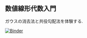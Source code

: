 ## 数値線形代数入門
ガウスの消去法と共役勾配法を体験する.

[![Binder](https://mybinder.org/badge_logo.svg)](https://mybinder.org/v2/gh/t-kemmochi/introduction-gauss/HEAD?labpath=introduction-gauss.ipynb)
